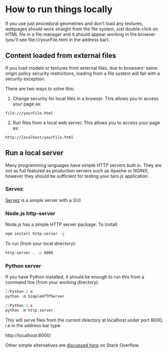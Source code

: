 # How to run things locally
If you use just procedural geometries and don't load any textures, webpages should work straight from the file system, just double-click on HTML file in a file manager and it should appear working in the browser (you'll see file:///yourFile.html in the address bar).

## Content loaded from external files
If you load models or textures from external files, due to browsers' same origin policy security restrictions, loading from a file system will fail with a security exception.

There are two ways to solve this:

1. Change security for local files in a browser. This allows you to access your page as:

```http
file:///yourFile.html
```

2. Run files from a local web server. This allows you to access your page as:

```http
http://localhost/yourFile.html
```

## Run a local server
Many programming languages have simple HTTP servers built in. They are not as full featured as production servers such as Apache or NGINX, however they should be sufficient for testing your taro.js application.

### Servez
[Servez](https://greggman.github.io/servez/) is a simple server with a GUI.

### Node.js http-server
Node.js has a simple HTTP server package. To install:
```bash
npm install http-server -g
```
To run (from your local directory):
```bash
http-server . -p 8000
```

### Python server
If you have Python installed, it should be enough to run this from a command line (from your working directory):
```python
//Python 2.x
python -m SimpleHTTPServer

//Python 3.x
python -m http.server
```
This will serve files from the current directory at localhost under port 8000, i.e in the address bar type:

http://localhost:8000/

Other simple alternatives are [discussed here](https://stackoverflow.com/questions/12905426/what-is-a-faster-alternative-to-pythons-http-server-or-simplehttpserver) on Stack Overflow.